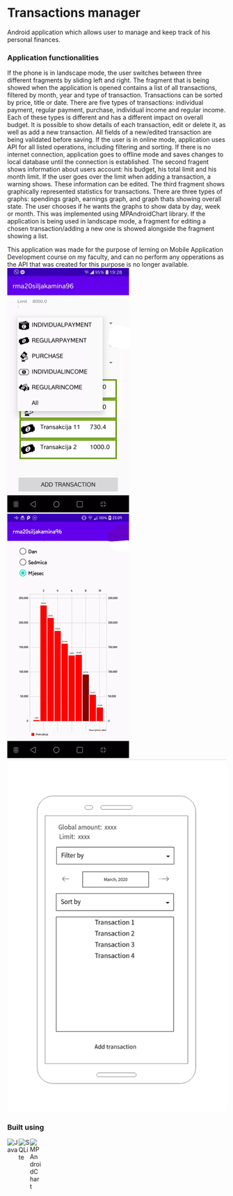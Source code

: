 # Transactions manager

Android application which allows user to manage and keep track of his personal finances. 

### Application functionalities
If the phone is in landscape mode, the user switches between three different fragments by sliding left and right. 
The fragment that is being showed when the application is opened contains a list of all transactions, filtered by month, year and type of transaction. Transactions can be sorted by price, title or date. There are five types of transactions: individual payment, regular payment, purchase, individual income and regular income. Each of these types is different and has a different impact on overall budget. It is possible to show details of each transaction, edit or delete it, as well as add a new transaction. All fields of a new/edited transaction are being validated before saving. 
If the user is in online mode, application uses API for all listed operations, including filtering and sorting. If there is no internet connection, application goes to offline mode and saves changes to local database until the connection is established. 
The second fragent shows information about users account: his budget, his total limit and his month limit. If the user goes over the limit when adding a transaction, a warning shows. These information can be edited.
The third fragment shows graphically represented statistics for transactions. There are three types of graphs: spendings graph, earnings graph, and graph thats showing overall state. The user chooses if he wants the graphs to show data by day, week or month. This was implemented using MPAndroidChart library.
If the application is being used in landscape mode, a fragment for editing a chosen transaction/adding a new one is showed alongside the fragment showing a list.

This application was made for the purpose of lerning on Mobile Application Development course on my faculty, and can no perform any opperations as the API that was created for this purpose is no longer available.
![](Inkedlist_LI.jpg)
![](Inkedgraph_LI.jpg)
![](prototype.jpg)

### Built using
[<img align="left" alt="Java" width="26px" src="https://logoeps.com/wp-content/uploads/2013/03/java-eps-vector-logo.png" />][java]
[<img align="left" alt="SQLite" width="26px" src="https://upload.wikimedia.org/wikipedia/commons/thumb/3/38/SQLite370.svg/1200px-SQLite370.svg.png" />][SQLite]
[<img align="left" alt="MPAndroidChart" width="26px" src="https://camo.githubusercontent.com/9ee52cd684d0ae62106ce74c7aae5fc9cec43a123c76ef307b5b8a0c24e89eed/68747470733a2f2f7261772e6769746875622e636f6d2f5068696c4a61792f4d5043686172742f6d61737465722f64657369676e2f666561747572655f677261706869635f736d616c6c65722e706e67" />][SQLite]

[java]: https://www.java.com/en/
[SQLite]: https://www.sqlite.org/index.html
[MPAndroidChart]: https://github.com/PhilJay/MPAndroidChart
